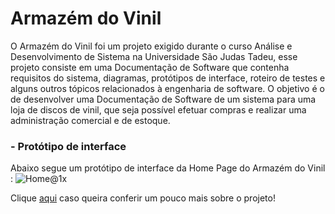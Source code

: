 # Armazém do Vinil

O Armazém do Vinil foi um projeto exigido durante o curso Análise e Desenvolvimento de Sistema na Universidade São Judas Tadeu, esse projeto consiste em uma Documentação de Software que contenha requisitos do sistema, diagramas, protótipos de interface, roteiro de testes e alguns outros tópicos relacionados à engenharia de software. O objetivo é o de desenvolver uma Documentação de Software de um sistema para uma loja de discos de vinil, que seja possível efetuar compras e realizar uma administração comercial e de estoque.

### - Protótipo de interface 
Abaixo segue um protótipo de interface da Home Page do Armazém do Vinil :
![Home@1x](https://user-images.githubusercontent.com/95587339/213969696-a2b18e95-2c92-404f-86ca-acdbb57e7d4b.png)

Clique <a href="https://github.com/VictorGoulartS/Projeto_Armazem_do_Vinil/blob/main/Projeto%20Documenta%C3%A7%C3%A3o%20de%20um%20Produto%20de%20Software.pdf">aqui</a> caso queira conferir um pouco mais sobre o projeto!
